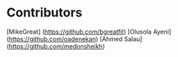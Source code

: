# Contributors
[MikeGreat] (https://github.com/bgreatfit) 
[Olusola Ayeni] (https://github.com/oadenekan)
[Ahmed Salau] (https://github.com/medonsheikh)

